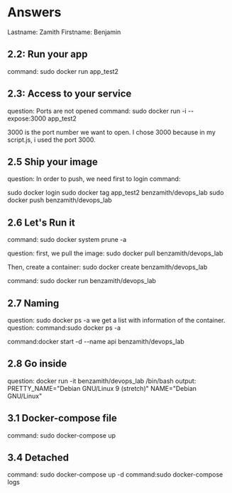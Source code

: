 # Answers

Lastname: Zamith
Firstname: Benjamin




## 2.2: Run your app
command: sudo docker run app_test2




## 2.3: Access to your service
question: Ports are not opened
command: sudo docker run -i --expose:3000 app_test2

3000 is the port number we want to open.
I chose 3000 because in my script.js, i used the port 3000.




## 2.5 Ship your image
question: In order to push, we need first to login
command: 

sudo docker login
sudo docker tag app_test2 benzamith/devops_lab
sudo docker push benzamith/devops_lab




## 2.6 Let's Run it
command: sudo docker system prune -a

question:
first, we pull the image:
sudo docker pull benzamith/devops_lab

Then, create a container:
sudo docker create benzamith/devops_lab

command: sudo docker run benzamith/devops_lab



## 2.7 Naming
question: sudo docker ps -a
we get a list with information of the container.
question:
command:sudo docker ps -a

command:docker start -d --name api benzamith/devops_lab




## 2.8 Go inside
question: docker run -it benzamith/devops_lab /bin/bash
output:
PRETTY_NAME="Debian GNU/Linux 9 (stretch)"
NAME="Debian GNU/Linux"




## 3.1 Docker-compose file
command: sudo docker-compose up



## 3.4 Detached
command: sudo docker-compose up -d
command:sudo docker-compose logs
